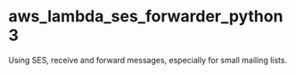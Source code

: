 # aws_lambda_ses_forwarder_python3
Using SES, receive and forward messages, especially for small mailing lists.
